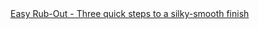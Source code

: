 <a href=" https://t.umblr.com/redirect?z=http%3A%2F%2Fwww.popularwoodworking.com%2Fprojects%2Faw-extra-81513-easy-rub-out&amp;t=YWFmZWFkZjI4N2ZlNmVmOTI4YTMxMjRkN2NhNTQ4MzkxZjcwNjRkMCwwTGN2MGZFSQ%3D%3D&amp;b=t%3AqHVAHG4mRdaot7uHHBcIRA&amp;p=https%3A%2F%2Fweekendjoiner.com%2Fpost%2F157418284441%2Feasy-rub-out-three-quick-steps-to-a-silky-smooth&amp;m=0">
                        Easy Rub-Out - Three quick steps to a silky-smooth finish                    </a>
